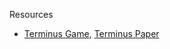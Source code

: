 

Resources
+ [Terminus Game](http://web.mit.edu/mprat/Public/web/Terminus/Web/main.html), [Terminus Paper](http://web.mit.edu/mprat/Public/web/Terminus/Java/CMS.590Game2FinalReport.pdf)
